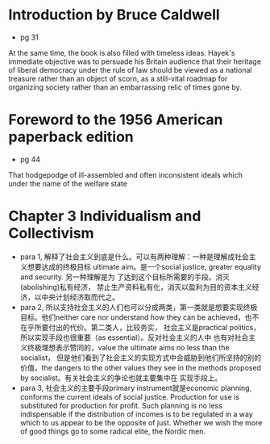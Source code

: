 # Introduction by Bruce Caldwell

* pg 31

At the same time, the book is also filled with timeless ideas. Hayek's immediate
objective was to persuade his Britain audience that their heritage of liberal
democracy under the rule of law should be viewed as a national treasure rather
than an object of scorn, as a still-vital roadmap for organizing society rather
than an embarrassing relic of times gone by.

# Foreword to the 1956 American paperback edition

* pg 44

That hodgepodge of ill-assembled and often inconsistent ideals which under the
name of the welfare state

# Chapter 3 Individualism and Collectivism

* para 1, 解释了社会主义到底是什么。可以有两种理解：一种是理解成社会主义想要达成的终极目标
  ultimate aim。是一个social justice, greater equality and security. 另一种理解是为
  了达到这个目标所需要的手段。消灭(abolishing)私有经济，
  禁止生产资料私有化，消灭以盈利为目的资本主义经济，以中央计划经济取而代之。
* para 2, 所以支持社会主义的人们也可以分成两类，第一类就是想要实现终极目标。他们neither care
  nor understand how they can be achieved，也不在乎所要付出的代价。第二类人，比较务实，
  社会主义是practical politics，所以实现手段也很重要（as essential）。反对社会主义的人中
  也有对社会主义终极理想表示赞同的，value the ultimate aims no less than the socialist，
  但是他们看到了社会主义的实现方式中会威胁到他们所坚持的别的价值，the dangers to the other
  values they see in the methods proposed by socialist。有关社会主义的争论也就主要集中在
  实现手段上。
* para 3, 社会主义的主要手段primary instrument就是economic planning, conforms the
  current ideals of social justice. Production for use is substituted for production
  for profit. Such planning is no less indispensable if the distribution of incomes
  is to be regulated in a way which to us appear to be the opposite of just. Whether
  we wish the more of good things go to some radical elite, the Nordic men.
